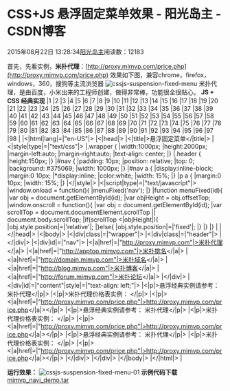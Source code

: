 
# CSS+JS 悬浮固定菜单效果 - 阳光岛主 - CSDN博客

2015年08月22日 13:28:34[阳光岛主](https://me.csdn.net/sunboy_2050)阅读数：12183


首先，先看实例，**米扑代理**：[http://proxy.mimvp.com/price.php](http://proxy.mimvp.com/price.php)
效果如下图，兼容chrome，firefox，windows，360，搜狗等主流浏览器
![cssjs-suspension-fixed-menu](http://cdn-blog.mimvp.com/wp-content/uploads/2015/08/cssjs-suspension-fixed-menu.png)
米扑代理，是由百度，小米出来的工程师创建，做得非常棒，功能很全很贴心。
**JS + CSS 经典实现**
|1
|2
|3
|4
|5
|6
|7
|8
|9
|10
|11
|12
|13
|14
|15
|16
|17
|18
|19
|20
|21
|22
|23
|24
|25
|26
|27
|28
|29
|30
|31
|32
|33
|34
|35
|36
|37
|38
|39
|40
|41
|42
|43
|44
|45
|46
|47
|48
|49
|50
|51
|52
|53
|54
|55
|56
|57
|58
|59
|60
|61
|62
|63
|64
|65
|66
|67
|68
|69
|70
|71
|72
|73
|74
|75
|76
|77
|78
|79
|80
|81
|82
|83
|84
|85
|86
|87
|88
|89
|90
|91
|92
|93
|94
|95
|96
|97
|98
|<!DOCTYPE HTML>
|<|html|lang|=|"en-US"|>
|<|head|>
|<|title|>悬浮固定菜单</|title|>
|<|style|type|=|"text/css"|>
|.wrapper {
|width:1000px;
|height:2000px;
|margin-left:auto;
|margin-right:auto;
|text-align: center;
|}
|.header {
|height:150px;
|}
|\#nav {
|padding: 10px;
|position: relative;
|top: 0;
|background: \#375069;
|width: 1000px;
|}
|\#nav a {
|display:inline-block;
|margin:0 10px;
|*display:inline;
|color:white;
|width: 15%;
|}
|p a {
|margin:0 10px;
|width: 15%;
|}
|</|style|>
|<|script|type|=|"text/javascript"|>
|window.onload = function(){
|menuFixed('nav');
|}
|function menuFixed(id){
|var obj = document.getElementById(id);
|var objHeight = obj.offsetTop;
|window.onscroll = function(){
|var obj = document.getElementById(id);
|var scrollTop = document.documentElement.scrollTop || document.body.scrollTop;
|if(scrollTop <|objHeight|){
|obj.style.position|=|'relative'|;
|}else{
|obj.style.position|=|'fixed'|;
|}
|}
|}
|</script>
|</|head|>
|<|body|>
|<|div|class|=|"wrapper"|>
|<|div|class|=|"header"|>
|</|div|>
|<|div|id|=|"nav"|>
|<|a|href|=|"http://proxy.mimvp.com"|>米扑代理</|a|>
|<|a|href|=|"http://apptop.mimvp.com"|>米扑排名</|a|>
|<|a|href|=|"http://domain.mimvp.com"|>米扑域名</|a|>
|<|a|href|=|"http://blog.mimvp.com"|>米扑博客</|a|>
|<|a|href|=|"http://forum.mimvp.com"|>米扑论坛</|a|>
|</|div|>
|<|div|id|=|"content"|style|=|"text-align: left;"|>
|<|p|>悬浮经典实例请参考：米扑代理</|p|>
|<|p|>米扑代理价格表实例： </|p|>
|<|p|><|a|href|=|"http://proxy.mimvp.com/price.php"|>http://proxy.mimvp.com/price.php</|a|></|p|>
|<|p|>悬浮经典实例请参考： 米扑代理</|p|>
|<|p|>米扑代理价格表实例： </|p|>
|<|p|><|a|href|=|"http://proxy.mimvp.com/price.php"|>http://proxy.mimvp.com/price.php</|a|></|p|>
|<|p|>悬浮经典实例请参考： 米扑代理</|p|>
|<|p|>米扑代理价格表实例： </|p|>
|<|p|><|a|href|=|"http://proxy.mimvp.com/price.php"|>http://proxy.mimvp.com/price.php</|a|></|p|>
|</|div|>
|</|div|>
|</|body|>
|</|html|>
|

**运行效果：**
![cssjs-suspension-fixed-menu-01](http://cdn-blog.mimvp.com/wp-content/uploads/2015/08/cssjs-suspension-fixed-menu-01.png)
**示例代码下载**
[mimvp_navi_demo.tar](http://cdn-blog.mimvp.com/wp-content/uploads/2015/08/mimvp_navi_demo.tar.gz)

